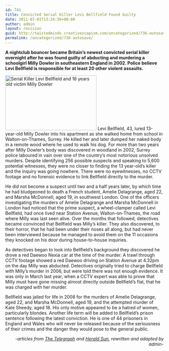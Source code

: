 ```yaml
---
id: 741
title: Convicted Serial Killer Levi Bellfield Found Guilty
date: 2011-07-01T13:24:56+00:00
author: admin
layout: revision
guid: http://twistedminds.creativescapism.com/uncategorized/736-autosave/
permalink: /uncategorized/736-autosave/
---
```

<p class="dropcap-first">
  <strong>A nightclub bouncer became Britain&#8217;s newest convicted serial killer overnight after he was found guilty of abducting and murdering a schoolgirl Milly Dowler in southeastern England in 2002. Police believe Levi Bellfield is responsible for at least 20 other violent assaults.</strong>
</p>

<img class="left alignleft" title="Levi Bellfield and Milly Dowler" src="http://t3.gstatic.com/images?q=tbn:ANd9GcSc62IgTtW1Ha7tEaLpLprGQyMZW-5MOezFL5b4MXk87y1-ab4A" alt="Serial Killer Levi Bellfield and 16 years old victim Milly Dowler" width="290" height="174" /> Levi Bellfield, 43, lured 13-year-old Milly Dowler into his apartment as she walked home from school in Walton-on-Thames, Surrey. He killed her and later dumped her naked body in a remote wood where he used to walk his dog. For more than two years after Milly Dowler’s body was discovered in woodland in 2002, Surrey police laboured in vain over one of the country’s most notorious unsolved murders. Despite identifying 256 possible suspects and speaking to 5,600 potential witnesses, they were no closer to finding the 13 year-old’s killer and the inquiry was going nowhere. There were no eyewitnesses, no CCTV footage and no forensic evidence to link Bellfield directly to the murder.

He did not become a suspect until two and a half years later, by which time he had bludgeoned to death a French student, Amelie Delagrange, aged 22, and Marsha McDonnell, aged 19, in southwest London. One of the officers investigating the murders of Amelie Delagrange and Marsha McDonnell in London had noticed that the prime suspect, a wheel-clamper called Levi Bellfield, had once lived near Station Avenue, Walton-on-Thames, the road where Milly was last seen alive. Over the months that followed, detectives became convinced that Bellfield was Milly’s killer. They also discovered, to their horror, that he had been under their noses all along, but had never been interviewed because he managed to avoid them on the 11 occasions they knocked on his door during house-to-house inquiries.

As detectives began to look into Bellfield’s background they discovered he drove a red Daewoo Nexia car at the time of the murder. A trawl through CCTV footage showed a red Daewoo driving on Station Avenue at 4.32pm on the day Milly was abducted. Detectives originally tried to charge Bellfield with Milly’s murder in 2006, but were told there was not enough evidence. It was only in March last year, when a CCTV expert was able to prove that Milly must have gone missing almost directly outside Bellfield’s flat, that he was charged with her murder.

Bellfield was jailed for life in 2008 for the murders of Amelie Delagrange, aged 22, and Marsha McDonnell, aged 19, and the attempted murder of Kate Sheedy, aged 18. His only motive appeared to be a hatred of women, particularly blondes. Another life term will be added to Bellfield&#8217;s prison sentence following the latest conviction. He is one of 44 prisoners in England and Wales who will never be released because of the seriousness of their crimes and the danger they would pose to the general public.

<p style="text-align: right;">
  <em>-articles from <a href="http://www.telegraph.co.uk">The Telegraph</a> and <a title="Herald Sun" href="http://www.heraldsun.com.au">Herald Sun</a>, rewritten and adapted by admin-</em>
</p>